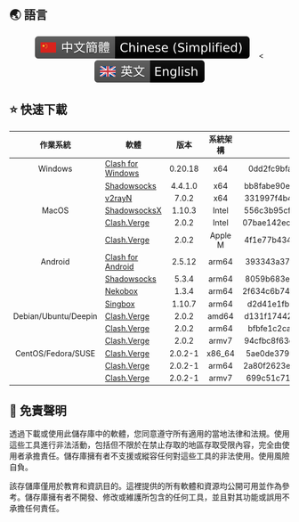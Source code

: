## 🌏 語言
<p align="center">
<a title="Hexo Version" target="_blank" href="https://github.com/heartyuui/Agent-software/blob/main/README.md"><img alt="Hexo Version" src="https://raw.githubusercontent.com/heartyuui/Agent-software/refs/heads/main/logo/Chinese-Simplified_language_1.svg"></a>
 &nbsp;&nbsp;
<<a title="Hexo Version" target="_blank" href="https://github.com/heartyuui/Agent-software/blob/main/README_EN.md"><img alt="Hexo Version" src="https://raw.githubusercontent.com/heartyuui/Agent-software/refs/heads/main/logo/English_language.svg"></a>
</p>

## ⭐ 快速下載
| 作業系統      | 軟體 | 版本 | 系統架構 | MD5 |
| :-----------: | ----------- | :-----------: | :-----------: | :-----------: |
| Windows     | [Clash for Windows](https://raw.githubusercontent.com/heartyuui/Agent-software/refs/heads/main/windows/Clash_0.20.18_windows.7z)       | 0.20.18 | x64 | 0dd2fc9bfacf271ce2512df55b1e9fe2 |
|      | [Shadowsocks](https://raw.githubusercontent.com/heartyuui/Agent-software/refs/heads/main/windows/Shadowsocks_4.4.1.0_windows.zip)       | 4.4.1.0 | x64 | bb8fabe90e342c166aa227ad9978e36b |
|      | [v2rayN](https://raw.githubusercontent.com/heartyuui/Agent-software/refs/heads/main/windows/v2rayN_7.0.2_windows.zip)       | 7.0.2 | x64 | 331997f4b4983038ff905ee95638ee45 |
| MacOS     | [ShadowsocksX](https://raw.githubusercontent.com/heartyuui/Agent-software/refs/heads/main/macos/ShadowsocksX_1.10.3_macos.dmg)       | 1.10.3 | Intel | 556c3b95cf669e97cb5c3a8a952e069c |
|      | [Clash.Verge](https://raw.githubusercontent.com/heartyuui/Agent-software/refs/heads/main/macos/Clash.Verge_2.0.2_Intel_macos.dmg)       | 2.0.2 | Intel | 07bae142ec6e874250b20a614e500a28 |
|      | [Clash.Verge](https://raw.githubusercontent.com/heartyuui/Agent-software/refs/heads/main/macos/Clash.Verge_2.0.2_appleM_macos.dmg)       | 2.0.2 | Apple M | 4f1e77b434d922e4815b858ef9e0ad5e |
| Android     | [Clash for Android](https://raw.githubusercontent.com/heartyuui/Agent-software/refs/heads/main/android/Clash_2.5.12_android.apk)       | 2.5.12 | arm64 | 393343a3723e5a30b357be5f0ff392a7 |
|      | [Shadowsocks](https://raw.githubusercontent.com/heartyuui/Agent-software/refs/heads/main/android/Shadowsocks_5.3.4_android.apk)       | 5.3.4 | arm64 | 8059b683e5d66e8a8ca18bc3fad115cf |
|      | [Nekobox](https://raw.githubusercontent.com/heartyuui/Agent-software/refs/heads/main/android/Nekobox_1.3.4_android.apk)       | 1.3.4 | arm64 | 2f634c6b74462232561a34b43a92d034 |
|      | [Singbox](https://raw.githubusercontent.com/heartyuui/Agent-software/refs/heads/main/android/Singbox_1.10.7_android.apk)       | 1.10.7 | arm64 | d2d41e1fb639d4ff56dd9e85f14da80f |
| Debian/Ubuntu/Deepin | [Clash.Verge](https://raw.githubusercontent.com/heartyuui/Agent-software/refs/heads/main/linux/Debian-Ubuntu-Deepin/Clash.Verge_2.0.2_amd64.deb) | 2.0.2 | amd64 | d131f1744236433a56d28ee296aa48fd |
|  | [Clash.Verge](https://raw.githubusercontent.com/heartyuui/Agent-software/refs/heads/main/linux/Debian-Ubuntu-Deepin/Clash.Verge_2.0.2_arm64.deb) | 2.0.2 | arm64 | bfbfe1c2cae8c34eb82cccfe5dd9b5cc |
|  | [Clash.Verge](https://raw.githubusercontent.com/heartyuui/Agent-software/refs/heads/main/linux/Debian-Ubuntu-Deepin/Clash.Verge_2.0.2_armv7.deb) | 2.0.2 | armv7 | 94cfbc8f63c33956e428c21a3864b355 |
| CentOS/Fedora/SUSE | [Clash.Verge](https://raw.githubusercontent.com/heartyuui/Agent-software/refs/heads/main/linux/CentOS-Fedora-SUSE/Clash.Verge_2.0.2-1_x86_64.rpm) | 2.0.2-1 | x86_64 | 5ae0de379cd2829be15c6f5201fd6c2f |
|  | [Clash.Verge](https://raw.githubusercontent.com/heartyuui/Agent-software/refs/heads/main/linux/CentOS-Fedora-SUSE/Clash.Verge_2.0.2-1_arm64.rpm) | 2.0.2-1 | arm64 | 2a80f2623e658cc40a076d78473c350c |
|  | [Clash.Verge](https://raw.githubusercontent.com/heartyuui/Agent-software/refs/heads/main/linux/CentOS-Fedora-SUSE/Clash.Verge-2.0.2-1.armv7.rpm) | 2.0.2-1 | armv7 | 699c51c71ddebb933e1aff0303e7eef2 |
## 📜 免責聲明
透過下載或使用此儲存庫中的軟體，您同意遵守所有適用的當地法律和法規。使用這些工具進行非法活動，包括但不限於在禁止存取的地區存取受限內容，完全由使用者承擔責任。儲存庫擁有者不支援或縱容任何對這些工具的非法使用。使用風險自負。

該存儲庫僅用於教育和資訊目的。這裡提供的所有軟體和資源均公開可用並作為參考。儲存庫擁有者不開發、修改或維護所包含的任何工具，並且對其功能或誤用不承擔任何責任。